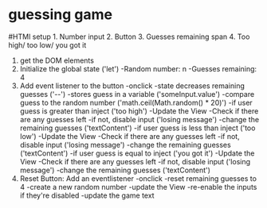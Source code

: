 # guessing game

#HTMl setup
    1. Number input
    2. Button
    3. Guesses remaining span
    4. Too high/ too low/ you got it



1. get the DOM elements
2. Initialize the global state ('let')
    -Random number: n
    -Guesses remaining: 4
3. Add event listener to the button
    -onclick
        -state decreases remaining guesses ('--')
        -stores guess in a variable ('someInput.value')
        -compare guess to the random number ('math.ceil(Math.random() * 20)')
        -if user guess is greater than inject ('too high')
            -Update the View
                -Check if there are any guesses left
                -if not, disable input ('losing message')
                -change the remaining guesses ('textContent')
        -if user guess is less than inject ('too low')
            -Update the View
                -Check if there are any guesses left
                -if not, disable input ('losing message')
                -change the remaining guesses ('textContent')
        -if user guess is equal to inject ('you got it')
            -Update the View
                -Check if there are any guesses left
                -if not, disable input ('losing message')
                -change the remaining guesses ('textContent')
4. Reset Button: Add an eventlistener
    -onclick
        -reset remaining guesses to 4
        -create a new random number
        -update the View
            -re-enable the inputs if they're disabled
            -update the game text

